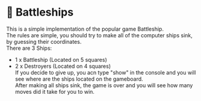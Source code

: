# 🚢 Battleships

This is a simple implementation of the popular game Battleship. </br>
The rules are simple, you should try to make all of the computer ships sink, by guessing their coordinates. </br>
There are 3 Ships: </br>
 - 1 x Battleship (Located on 5 squares) </br>
 - 2 x Destroyers (Located on 4 squares) </br>
 If you decide to give up, you acn type "show" in the console and you will see where are the ships located on the gameboard. </br>
 After making all ships sink, the game is over and you will see how many moves did it take for you to win. </br>
